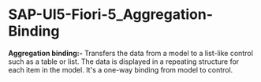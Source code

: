 # SAP-UI5-Fiori-5_Aggregation-Binding
<b>Aggregation binding:-</b> Transfers the data from a model to a list-like control such as a table or list. The data is displayed in a repeating structure for each item in the model. It's a one-way binding from model to control.